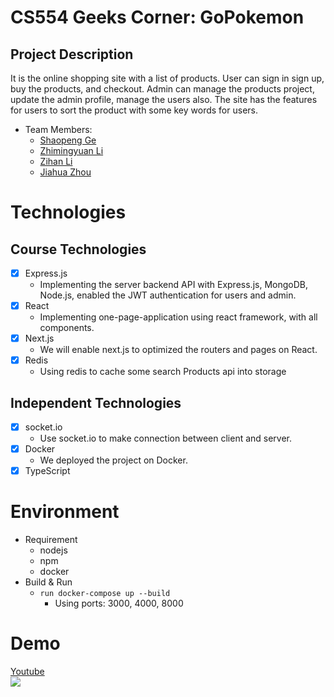 # CS554 Geeks Corner: GoPokemon
## Project Description
It is the online shopping site with a list of products. User can sign in sign up, buy the products, and checkout. Admin can manage the products project, update the admin profile, manage the users also. The site has the features for users to sort the product with some key words for users.

- Team Members:
    - [Shaopeng Ge](https://github.com/ShaopengGe)
    - [Zhimingyuan Li](https://github.com/ZhimingyuanLiu)
    - [Zihan Li](https://github.com/lizihannnnn)
    - [Jiahua Zhou]()
    
# Technologies
## Course Technologies
- [x] Express.js
    - Implementing the server backend API with Express.js, MongoDB, Node.js, enabled the JWT authentication for users and admin.
- [x] React
    - Implementing one-page-application using react framework, with all components.
- [x] Next.js
    - We will enable next.js to optimized the routers and pages on React.
- [x] Redis
    - Using redis to cache some search Products api into storage

## Independent Technologies
- [x] socket.io
    - Use socket.io to make connection between client and server.
- [x] Docker
    - We deployed the project on Docker.
- [x] TypeScript

# Environment
- Requirement
    - nodejs
    - npm
    - docker
- Build & Run
    - `run docker-compose up --build`
        - Using ports: 3000, 4000, 8000

# Demo
[Youtube](http://www.youtube.com/watch?v=UJGKoIhfZO8 'Pokemon')  
![](https://img.youtube.com/vi/UJGKoIhfZO8/0.jpg)
